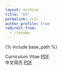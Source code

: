 ```yaml
---
layout: archive
title: "CV"
permalink: /cv/
author_profile: true
redirect_from:
  - /resume
---
```


{% include base_path %}

Curriculum Vitae [PDF](https://huntersxsx.github.io/files/resume.pdf)  
中文简历 [PDF](https://huntersxsx.github.io/files/resume_zh.pdf)
